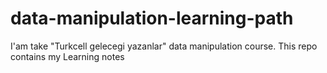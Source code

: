 # data-manipulation-learning-path
I'am take "Turkcell gelecegi yazanlar" data manipulation course. This repo contains my Learning notes
